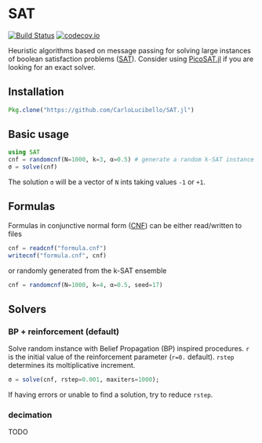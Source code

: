 # SAT

[![Build Status](https://travis-ci.org/CarloLucibello/SAT.jl.svg?branch=master)](https://travis-ci.org/CarloLucibello/SAT.jl)
[![codecov.io](http://codecov.io/github/CarloLucibello/SAT.jl/coverage.svg?branch=master)](http://codecov.io/github/CarloLucibello/SAT.jl?branch=master)

Heuristic algorithms based on message passing for solving large instances of boolean satisfaction problems ([SAT](https://en.wikipedia.org/wiki/Boolean_satisfiability_problem)).
Consider using [PicoSAT.jl](https://github.com/jakebolewski/PicoSAT.jl) if you are looking
for an exact solver.

## Installation
```julia
Pkg.clone("https://github.com/CarloLucibello/SAT.jl")
```

## Basic usage
```julia
using SAT
cnf = randomcnf(N=1000, k=3, α=0.5) # generate a random k-SAT instance
σ = solve(cnf)
```
The solution `σ` will be a vector of `N`  ints taking values `-1` or `+1`.
## Formulas
Formulas in conjunctive normal form ([CNF](https://en.wikipedia.org/wiki/Conjunctive_normal_form)) can be either read/written to files
```julia
cnf = readcnf("formula.cnf")
writecnf("formula.cnf", cnf)
```
or randomly generated from the k-SAT ensemble
```julia
cnf = randomcnf(N=1000, k=4, α=0.5, seed=17)
```

## Solvers

### BP + reinforcement (default)
Solve random instance with Belief Propagation (BP) inspired procedures.
`r` is the initial value of the reinforcement parameter (`r=0.` default).
`rstep` determines its moltiplicative increment.
```julia
σ = solve(cnf, rstep=0.001, maxiters=1000);
```
If having errors or unable to find a solution, try to reduce `rstep`.
### decimation
TODO
